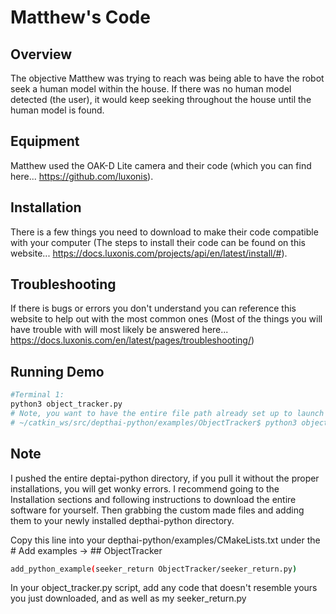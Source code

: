 # Matthew's Code
## Overview
The objective Matthew was trying to reach was being able to have the robot seek a human model within the house. If there was no human model detected (the user), it would keep seeking throughout the house until the human model is found.

## Equipment
Matthew used the OAK-D Lite camera and their code (which you can find here... https://github.com/luxonis).

## Installation
There is a few things you need to download to make their code compatible with your computer (The steps to install their code can be found on this website... https://docs.luxonis.com/projects/api/en/latest/install/#).

## Troubleshooting
If there is bugs or errors you don't understand you can reference this website to help out with the most common ones (Most of the things you will have trouble with will most likely be answered here... https://docs.luxonis.com/en/latest/pages/troubleshooting/)

## Running Demo
```bash
#Terminal 1:
python3 object_tracker.py
# Note, you want to have the entire file path already set up to launch
# ~/catkin_ws/src/depthai-python/examples/ObjectTracker$ python3 object_tracker.py
```
## Note
I pushed the entire deptai-python directory, if you pull it without the proper installations, you will get wonky errors. I recommend going to the Installation sections and following instructions to download the entire software for yourself. Then grabbing the custom made files and adding them to your newly installed depthai-python directory. 

Copy this line into your depthai-python/examples/CMakeLists.txt under the # Add examples -> ## ObjectTracker

```bash
add_python_example(seeker_return ObjectTracker/seeker_return.py)
```

In your object_tracker.py script, add any code that doesn't resemble yours you just downloaded, and as well as my seeker_return.py
